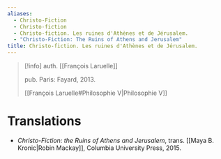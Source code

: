 ```yaml
---
aliases:
  - Christo-Fiction
  - Christo-fiction
  - Christo-fiction. Les ruines d'Athènes et de Jérusalem.
  - "Christo-Fiction: The Ruins of Athens and Jerusalem"
title: Christo-fiction. Les ruines d'Athènes et de Jérusalem.
---
```

>[!info]
>auth. [[François Laruelle]]
>
>pub. Paris: Fayard, 2013.
>
>[[François Laruelle#Philosophie V|Philosophie V]]

# Translations

* _Christo-Fiction: the Ruins of Athens and Jerusalem_, trans. [[Maya B. Kronic|Robin Mackay]], Columbia University Press, 2015.